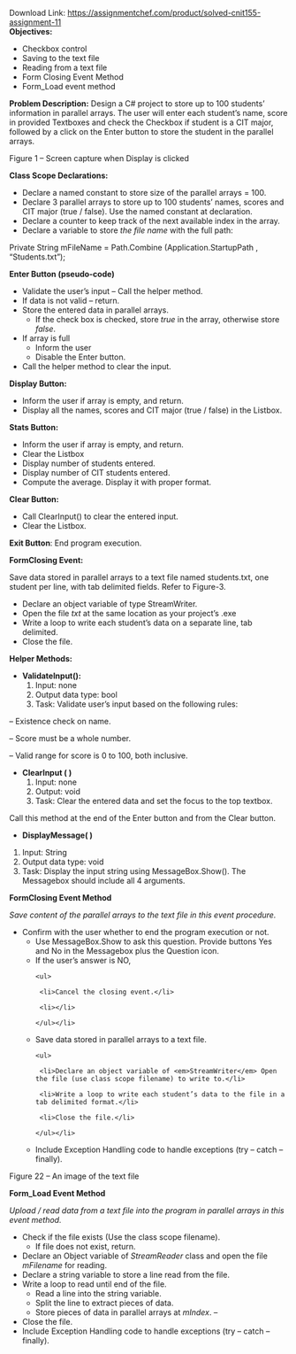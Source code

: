 Download Link: https://assignmentchef.com/product/solved-cnit155-assignment-11
<br>
<strong>Objectives: </strong>

<ul>

 <li>Checkbox control</li>

 <li>Saving to the text file</li>

 <li>Reading from a text file</li>

 <li>Form Closing Event Method</li>

 <li>Form_Load event method</li>

</ul>

<strong> </strong>

<strong>Problem Description:</strong>  Design a C# project to store up to 100 students’ information in parallel arrays. The user will enter each student’s name, score in provided Textboxes and check the Checkbox if student is a CIT major, followed by a click on the Enter button to store the student in the parallel arrays.







Figure 1 – Screen capture when Display is clicked

<strong>Class Scope Declarations:</strong>

<ul>

 <li>Declare a named constant to store size of the parallel arrays = 100.</li>

 <li>Declare 3 parallel arrays to store up to 100 students’ names, scores and CIT major (true / false). Use the named constant at declaration.</li>

 <li>Declare a counter to keep track of the next available index in the array.</li>

 <li>Declare a variable to store <em>the file name</em> with the full path:</li>

</ul>

Private String mFileName = Path.Combine (Application.StartupPath , “Students.txt”);

<strong> </strong>

<strong> Enter Button (pseudo-code)</strong>

<strong> </strong>

<ul>

 <li>Validate the user’s input – Call the helper method.</li>

 <li>If data is not valid – return.</li>

 <li>Store the entered data in parallel arrays.

  <ul>

   <li>If the check box is checked, store <em>true</em> in the array, otherwise store <em>false</em>.</li>

  </ul></li>

 <li>If array is full

  <ul>

   <li>Inform the user</li>

   <li>Disable the Enter button.</li>

  </ul></li>

 <li>Call the helper method to clear the input.</li>

</ul>




<strong>     Display Button:</strong>

<ul>

 <li>Inform the user if array is empty, and return.</li>

 <li>Display all the names, scores and CIT major (true / false) in the Listbox.</li>

</ul>

<strong>       </strong>

<strong>      Stats Button:</strong>

<ul>

 <li>Inform the user if array is empty, and return.</li>

 <li>Clear the Listbox</li>

 <li>Display number of students entered.</li>

 <li>Display number of CIT students entered.</li>

 <li>Compute the average. Display it with proper format.</li>

</ul>

<strong> </strong>

<strong>       Clear Button:</strong>

<ul>

 <li>Call ClearInput() to clear the entered input.</li>

 <li>Clear the Listbox.</li>

</ul>

<strong> </strong>

<strong>Exit Button</strong>: End program execution.




<strong>FormClosing Event:</strong>

Save data stored in parallel arrays to a text file named students.txt, one student per line, with tab delimited fields. Refer to Figure-3.

<ul>

 <li>Declare an object variable of type StreamWriter.</li>

 <li>Open the file <em>txt</em> at the same location as your project’s .exe</li>

 <li>Write a loop to write each student’s data on a separate line, tab delimited.</li>

 <li>Close the file.</li>

</ul>




<strong>Helper Methods:</strong>

<strong> </strong>

<ul>

 <li><strong>ValidateInput(): </strong>

  <ol>

   <li>Input: none</li>

   <li>Output data type: bool</li>

   <li>Task: Validate user’s input based on the following rules:</li>

  </ol></li>

</ul>

– Existence check on name.

– Score must be a whole number.

– Valid range for score is 0 to 100, both inclusive.




<ul>

 <li><strong>ClearInput ( )</strong>

  <ol>

   <li>Input: none</li>

   <li>Output: void</li>

   <li>Task: Clear the entered data and set the focus to the top textbox.</li>

  </ol></li>

</ul>

Call this method at the end of the Enter button and from the Clear button.

<strong><em> </em></strong>

<ul>

 <li><strong>DisplayMessage( )</strong></li>

</ul>

<ol>

 <li>Input: String</li>

 <li>Output data type: void</li>

 <li>Task: Display the input string using MessageBox.Show(). The Messagebox should include all 4 arguments.<strong>                                   </strong></li>

</ol>

<strong> </strong>

<strong> </strong>

<strong>FormClosing Event Method</strong>

<em>     Save content of the parallel arrays to the text file in this event procedure.</em>

<em> </em>

<ul>

 <li>Confirm with the user whether to end the program execution or not.

  <ul>

   <li>Use MessageBox.Show to ask this question. Provide buttons Yes and No in the Messagebox plus the Question icon.</li>

   <li>If the user’s answer is NO,

    <ul>

     <li>Cancel the closing event.</li>

     <li></li>

    </ul></li>

   <li>Save data stored in parallel arrays to a text file.

    <ul>

     <li>Declare an object variable of <em>StreamWriter</em> Open the file (use class scope filename) to write to.</li>

     <li>Write a loop to write each student’s data to the file in a tab delimited format.</li>

     <li>Close the file.</li>

    </ul></li>

   <li>Include Exception Handling code to handle exceptions (try – catch – finally).</li>

  </ul></li>

</ul>










Figure 22 – An image of the text file

<strong>         </strong>

<strong>Form_Load Event Method   </strong>




<em>Upload / read data from a text file into the program in parallel arrays in this event method.</em>

<ul>

 <li>Check if the file exists (Use the class scope filename).

  <ul>

   <li>If file does not exist, return.</li>

  </ul></li>

 <li>Declare an Object variable of <em>StreamReader </em>class and open the file <em>mFilename</em> for reading.</li>

 <li>Declare a string variable to store a line read from the file.</li>

 <li>Write a loop to read until end of the file.

  <ul>

   <li>Read a line into the string variable.</li>

   <li>Split the line to extract pieces of data.</li>

   <li>Store pieces of data in parallel arrays at <em>mIndex</em>. –</li>

  </ul></li>

 <li>Close the file.</li>

 <li>Include Exception Handling code to handle exceptions (try – catch – finally).</li>

</ul>